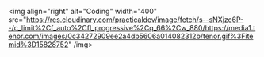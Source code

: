 <img align="right" alt="Coding" width="400" src="https://res.cloudinary.com/practicaldev/image/fetch/s--sNXjzc6P--/c_limit%2Cf_auto%2Cfl_progressive%2Cq_66%2Cw_880/https://media1.tenor.com/images/0c34272909ee2a4db5606a014082312b/tenor.gif%3Fitemid%3D15828752" /img>

<!--
**Kfcullinan/kfcullinan** is a ✨ _special_ ✨ repository because its `README.md` (this file) appears on your GitHub profile.

Here are some ideas to get you started:


  >
-->

